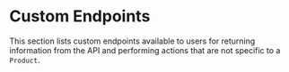 # Custom Endpoints

This section lists custom endpoints available to users for returning information from the API and performing actions that are not specific to a `Product`. 